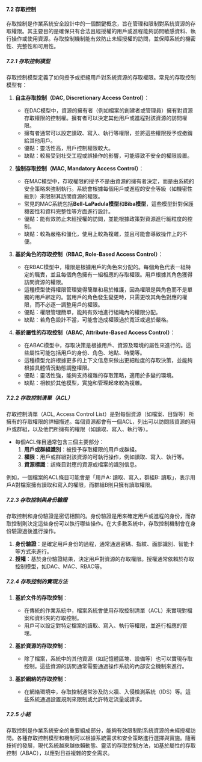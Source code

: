 #### 7.2 存取控制

存取控制是作業系統安全設計中的一個關鍵概念，旨在管理和限制對系統資源的存取權限。其主要目的是確保只有合法且經授權的用戶或進程能夠訪問敏感資料、執行操作或使用資源。存取控制機制能有效防止未經授權的訪問，並保障系統的機密性、完整性和可用性。

##### 7.2.1 存取控制模型

存取控制模型定義了如何授予或拒絕用戶對系統資源的存取權限。常見的存取控制模型有：

1. **自主存取控制（DAC, Discretionary Access Control）**：
   - 在DAC模型中，資源的擁有者（例如檔案的創建者或管理員）擁有對資源存取權限的控制權。擁有者可以決定其他用戶或進程對該資源的訪問權限。
   - 擁有者通常可以設定讀取、寫入、執行等權限，並將這些權限授予或撤銷給其他用戶。
   - 優點：靈活性高，用戶控制權限較大。
   - 缺點：較易受到社交工程或誤操作的影響，可能導致不安全的權限設置。

2. **強制存取控制（MAC, Mandatory Access Control）**：
   - 在MAC模型中，存取權限的授予不是由資源的擁有者決定，而是由系統的安全策略來強制執行。系統會根據每個用戶或進程的安全等級（如機密性級別）來限制其訪問資源的權限。
   - 常見的MAC系統包括**Bell-LaPadula模型**和**Biba模型**，這些模型針對保護機密性和資料完整性等方面進行設計。
   - 優點：能有效防止未經授權的訪問，並能根據政策對資源進行細粒度的控制。
   - 缺點：較為嚴格和僵化，使用上較為複雜，並且可能會導致操作上的不便。

3. **基於角色的存取控制（RBAC, Role-Based Access Control）**：
   - 在RBAC模型中，權限是根據用戶的角色來分配的。每個角色代表一組特定的職責，並且每個角色擁有一組相應的存取權限。用戶根據其角色獲得訪問資源的權限。
   - 這種模型使得權限管理變得簡單和易於維護，因為權限是與角色而不是單獨的用戶綁定的。當用戶的角色發生變更時，只需更改其角色對應的權限，而不必逐一調整用戶的權限。
   - 優點：權限管理簡單，能夠有效地進行組織內的權限分配。
   - 缺點：若角色設計不當，可能會造成權限過於寬泛或過於嚴格。

4. **基於屬性的存取控制（ABAC, Attribute-Based Access Control）**：
   - 在ABAC模型中，存取決策是根據用戶、資源及環境的屬性來進行的。這些屬性可能包括用戶的身份、角色、地點、時間等。
   - 這種模型允許根據更多的上下文信息來做出更細粒度的存取決策，並能夠根據具體情況動態調整權限。
   - 優點：靈活性強，能夠支持複雜的存取策略，適用於多變的環境。
   - 缺點：相較於其他模型，實施和管理起來較為複雜。

##### 7.2.2 存取控制清單（ACL）

存取控制清單（ACL, Access Control List）是對每個資源（如檔案、目錄等）所擁有的存取權限的詳細描述。每個資源都會有一個ACL，列出可以訪問該資源的用戶或群組，以及他們所擁有的權限（如讀取、寫入、執行等）。

- 每個ACL條目通常包含三個主要部分：
  1. **用戶或群組識別**：被授予存取權限的用戶或群組。
  2. **權限**：用戶或群組對該資源的可執行操作，例如讀取、寫入、執行等。
  3. **資源標識**：該條目對應的資源或檔案的識別信息。

例如，一個檔案的ACL條目可能會是「用戶A: 讀取、寫入，群組B: 讀取」，表示用戶A對檔案擁有讀取和寫入的權限，而群組B則只擁有讀取權限。

##### 7.2.3 存取控制與身份驗證

存取控制和身份驗證是密切相關的。身份驗證是用來確定用戶或進程的身份，而存取控制則決定這些身份可以執行哪些操作。在大多數系統中，存取控制機制會在身份驗證過後進行操作。

1. **身份驗證**：是確定用戶身份的過程，通常通過密碼、指紋、面部識別、智能卡等方式來進行。
2. **授權**：基於身份驗證結果，決定用戶對資源的存取權限。授權通常依賴於存取控制模型，如DAC、MAC、RBAC等。

##### 7.2.4 存取控制的實現方法

1. **基於文件的存取控制**：
   - 在傳統的作業系統中，檔案系統會使用存取控制清單（ACL）來實現對檔案和資料夾的存取控制。
   - 用戶可以設定對特定檔案的讀取、寫入、執行等權限，並進行相應的管理。

2. **基於資源的存取控制**：
   - 除了檔案，系統中的其他資源（如記憶體區塊、設備等）也可以實現存取控制。這些資源的訪問通常需要通過操作系統的內部安全機制來進行。

3. **基於網絡的存取控制**：
   - 在網絡環境中，存取控制通常涉及防火牆、入侵檢測系統（IDS）等。這些系統通過設置規則來限制或允許特定流量或請求。

##### 7.2.5 小結

存取控制是作業系統安全的重要組成部分，能夠有效限制對系統資源的未經授權訪問。各種存取控制模型和機制可以根據系統需求和安全策略進行選擇與實施。隨著技術的發展，現代系統越來越依賴動態、靈活的存取控制方法，如基於屬性的存取控制（ABAC），以應對日益複雜的安全需求。